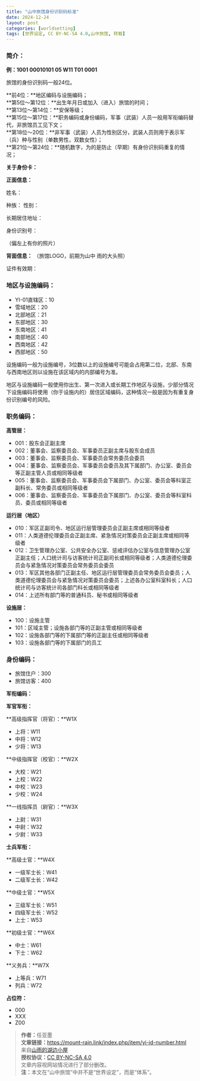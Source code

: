 ```yaml
---
title: "山中旅馆身份识别码标准"
date: 2024-12-24
layout: post
categories: [worldsetting]
tags: [世界设定, CC BY-NC-SA 4.0,山中旅馆, 转载]
---
```


### **简介：**

**例：1001 00010101 05 W11 T01 0001**

旅馆的身份识别码一般24位。

**前4位：**地区编码与设施编码；<br>
**第5位～第12位：**出生年月日或加入（进入）旅馆的时间；<br>
**第13位～第14位：**安保等级；<br>
**第15位～第17位：**职务编码或身份编码，军事（武装）人员一般用军衔编码替代，非旅馆员工见下文；<br>
**第18位～20位：**非军事（武装）人员为性别区分，武装人员则用于表示军（兵）种与性别（单数男性，双数女性）；<br>
**第21位～第24位：**随机数字，为的是防止（早期）有身份识别码重复的情况；

**关于身份卡：**

**正面信息：**

姓名：

种族：    性别：

长期居住地址：

身份识别号：

（偏左上有你的照片）

**背面信息：**
（旅馆LOGO，前期为山中 雨的大头照）

证件有效期：

### **地区与设施编码：**

- YI-01直辖区：10
- 雪域地区：20
- 北部地区：21
- 东部地区：30
- 东南地区：41
- 南部地区：40
- 西南地区：42
- 西部地区：50

设施编码一般为设施编号，3位数以上的设施编号可能会占用第二位，北部、东南与西南地区则以设施在该区域内的内部编号为准。

地区与设施编码一般使用你出生、第一次进入或长期工作地区与设施，少部分情况下设施编码将使用（你于设施内的）居住区域编码，这种情况一般是因为有重复身份识别编号的风险。

### **职务编码：**

**高管层：**
- 001：股东会正副主席
- 002：董事会、监察委员会、军事委员正副主席与股东会成员
- 003：董事会、监察委员会、军事委员会常务委员会委员
- 004：董事会、监察委员会、军事委员会委员及其下属部门、办公室、委员会等正副主管人员或相同等级者
- 005：董事会、监察委员会、军事委员会下属部门、办公室、委员会等科室正副科长、常务委员或相同等级者
- 006：董事会、监察委员会、军事委员会下属部门、办公室、委员会等科室科员、委员或相同等级者

**运行层（地区）**
- 010：军区正副司令、地区运行层管理委员会正副主席或相同等级者
- 011：人类道德伦理委员会正副主席、紧急情况对策委员会正副主席或相同等级者
- 012：卫生管理办公室、公共安全办公室、惩戒评估办公室与信息管理办公室正副主任；人口统计司与访客统计司正副司长或相同等级者；人类道德伦理委员会与紧急情况对策委员会常务委员会委员
- 013：军区其他各部门正副主任、地区运行层管理委员会常务委员会委员；人类道德伦理委员会与紧急情况对策委员会委员；上述各办公室科室科长；人口统计司与访客统计司各部门科长或相同等级者
- 014：上述所有部门等的普通科员、秘书或相同等级者

**设施层：**
- 100：设施主管
- 101：区域主管；设施各部门等的正副主管或相同等级者
- 102：设施各部门等的下属部门等的正副主任或相同等级者
- 103：设施各部门等的下属部门的员工

### **身份编码：**
- 旅馆住户：300
- 旅馆访客：400

**军衔编码：**

**军官军衔：**

**高级指挥官（将官）：**W1X
- 上将：W11
- 中将：W12
- 少将：W13

**中级指挥官（校官）：**W2X
- 大校：W21
- 上校：W22
- 中校：W23
- 少校：W24

**一线指挥员（尉官）：**W3X
- 上尉：W31
- 中尉：W32
- 少尉：W33

**士兵军衔：**

**高级士官：**W4X
- 一级军士长：W41
- 二级军士长：W42

**中级士官：**W5X
- 三级军士长：W51
- 四级军士长：W52
- 上士：W53

**初级士官：**W6X
- 中士：W61
- 下士：W62

**义务兵：**W7X
- 上等兵：W71
- 列兵：W72

**占位符：**
- 000
- XXX
- Z00


<blockquote>
<p><strong>作者：</strong>任亚墨<br>
<strong>文章链接：</strong><a href="https://mount-rain.link/index.php/item/yi-id-number.html" target="_blank">https://mount-rain.link/index.php/item/yi-id-number.html</a><br>
来自<a href="https://mount-rain.link" target="_blank">山雨的湖边小屋</a><br>
<strong>授权协议：</strong><a href="https://creativecommons.org/licenses/by-nc-sa/4.0/" target="_blank">CC BY-NC-SA 4.0</a><br>
文章内容视网站情况进行了部分删改。<br>
<strong>注：</strong>本文在“山中旅馆”中并不是“世界设定”，而是“体系”。</p>
</blockquote>
